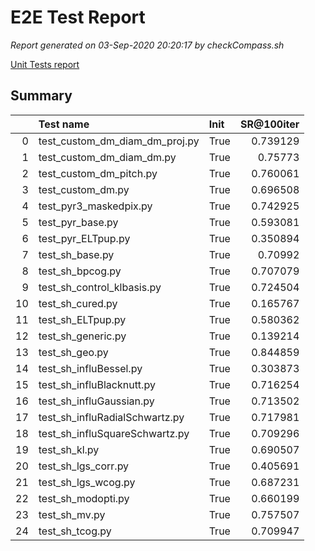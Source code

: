 # E2E Test Report

*Report generated on 03-Sep-2020 20:20:17 by checkCompass.sh*

[Unit Tests report](report_unit_test.html)

## Summary

|    | Test name                      | Init   |   SR@100iter |
|---:|:-------------------------------|:-------|-------------:|
|  0 | test_custom_dm_diam_dm_proj.py | True   |     0.739129 |
|  1 | test_custom_dm_diam_dm.py      | True   |     0.75773  |
|  2 | test_custom_dm_pitch.py        | True   |     0.760061 |
|  3 | test_custom_dm.py              | True   |     0.696508 |
|  4 | test_pyr3_maskedpix.py         | True   |     0.742925 |
|  5 | test_pyr_base.py               | True   |     0.593081 |
|  6 | test_pyr_ELTpup.py             | True   |     0.350894 |
|  7 | test_sh_base.py                | True   |     0.70992  |
|  8 | test_sh_bpcog.py               | True   |     0.707079 |
|  9 | test_sh_control_klbasis.py     | True   |     0.724504 |
| 10 | test_sh_cured.py               | True   |     0.165767 |
| 11 | test_sh_ELTpup.py              | True   |     0.580362 |
| 12 | test_sh_generic.py             | True   |     0.139214 |
| 13 | test_sh_geo.py                 | True   |     0.844859 |
| 14 | test_sh_influBessel.py         | True   |     0.303873 |
| 15 | test_sh_influBlacknutt.py      | True   |     0.716254 |
| 16 | test_sh_influGaussian.py       | True   |     0.713502 |
| 17 | test_sh_influRadialSchwartz.py | True   |     0.717981 |
| 18 | test_sh_influSquareSchwartz.py | True   |     0.709296 |
| 19 | test_sh_kl.py                  | True   |     0.690507 |
| 20 | test_sh_lgs_corr.py            | True   |     0.405691 |
| 21 | test_sh_lgs_wcog.py            | True   |     0.687231 |
| 22 | test_sh_modopti.py             | True   |     0.660199 |
| 23 | test_sh_mv.py                  | True   |     0.757507 |
| 24 | test_sh_tcog.py                | True   |     0.709947 |
